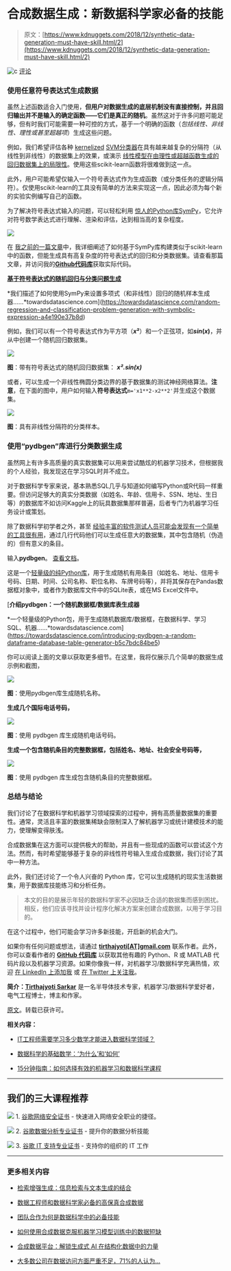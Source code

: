 # 合成数据生成：新数据科学家必备的技能

> 原文：[https://www.kdnuggets.com/2018/12/synthetic-data-generation-must-have-skill.html/2](https://www.kdnuggets.com/2018/12/synthetic-data-generation-must-have-skill.html/2)

![c](../Images/3d9c022da2d331bb56691a9617b91b90.png) [评论](/2018/12/synthetic-data-generation-must-have-skill.html?page=2#comments)

### **使用任意符号表达式生成数据**

虽然上述函数适合入门使用，**但用户对数据生成的底层机制没有直接控制，并且回归输出并不是输入的确定函数——它们是真正的随机**。虽然这对于许多问题可能足够，但有时我们可能需要一种可控的方式，基于一个明确的函数（*包括线性、非线性、理性或甚至超越项*）生成这些问题。

例如，我们希望评估各种 [kernelized](https://www.cs.cmu.edu/~ggordon/SVMs/new-svms-and-kernels.pdf) [SVM分类器](https://en.wikipedia.org/wiki/Support_vector_machine)在具有越来越复杂的分隔符（从线性到非线性）的数据集上的效果，或演示 [线性模型在由理性或超越函数生成的回归数据集上的局限性](https://github.com/tirthajyoti/Machine-Learning-with-Python/blob/master/Function%20Approximation%20by%20Neural%20Network/Function%20approximation%20by%20linear%20model%20and%20deep%20network.ipynb)。使用这些scikit-learn函数将很难做到这一点。

此外，用户可能希望仅输入一个符号表达式作为生成函数（或分类任务的逻辑分隔符）。仅使用scikit-learn的工具没有简单的方法来实现这一点，因此必须为每个新的实验实例编写自己的函数。

为了解决符号表达式输入的问题，可以轻松利用 [惊人的Python库SymPy](https://www.sympy.org/en/index.html)，它允许对符号数学表达式进行理解、渲染和评估，达到相当高的复杂程度。

![](../Images/6bfd02f8ccda1c3ae5bf9f0e19d6e80b.png)

在 [我之前的一篇文章](https://towardsdatascience.com/random-regression-and-classification-problem-generation-with-symbolic-expression-a4e190e37b8d)中，我详细阐述了如何基于SymPy库构建类似于scikit-learn中的函数，但能生成具有高复杂度的符号表达式的回归和分类数据集。请查看那篇文章，并访问我的[**Github代码库**](https://github.com/tirthajyoti/PythonMachineLearning/tree/master/Random%20Function%20Generator)获取实际代码。

[**基于符号表达式的随机回归与分类问题生成**](https://towardsdatascience.com/random-regression-and-classification-problem-generation-with-symbolic-expression-a4e190e37b8d)

*我们描述了如何使用SymPy来设置多项式（和非线性）回归的随机样本生成器……*towardsdatascience.com](https://towardsdatascience.com/random-regression-and-classification-problem-generation-with-symbolic-expression-a4e190e37b8d)

例如，我们可以有一个符号表达式作为平方项（***x*²**）和一个正弦项，如***sin*(*x*)**，并从中创建一个随机回归数据集。

![](../Images/85a946c10f2d59377173cf9ced391f6d.png)

**图**：带有符号表达式的随机回归数据集： ***x².sin(x)***

或者，可以生成一个非线性椭圆分类边界的基于数据集的测试神经网络算法。**注意**，在下面的图中，用户如何输入**符号表达式**`m='x1**2-x2**2'`并生成这个数据集。

![](../Images/e92a957b3c2a0626847185e367d61588.png)

**图**：具有非线性分隔符的分类样本。

### **使用“pydbgen”库进行分类数据生成**

虽然网上有许多高质量的真实数据集可以用来尝试酷炫的机器学习技术，但根据我的个人经验，我发现这在学习SQL时并不成立。

对于数据科学专家来说，基本熟悉SQL几乎与知道如何编写Python或R代码一样重要。但访问足够大的真实分类数据（如姓名、年龄、信用卡、SSN、地址、生日等）的数据库不如访问Kaggle上的玩具数据集那样普遍，后者专门为机器学习任务设计或策划。

除了数据科学初学者之外，甚至 [经验丰富的软件测试人员可能会发现有一个简单的工具很有用](https://www.riaktr.com/synthetic-data-become-major-competitive-advantage/)，通过几行代码他们可以生成任意大的数据集，其中包含随机（伪造的）但有意义的条目。

输入**pydbgen**。 [查看文档](http://pydbgen.readthedocs.io/en/latest/#)。

这是一个[轻量级的纯Python库](https://github.com/tirthajyoti/pydbgen)，用于生成随机有用条目（如姓名、地址、信用卡号码、日期、时间、公司名称、职位名称、车牌号码等），并将其保存在Pandas数据框对象中，或者作为数据库文件中的SQLite表，或在MS Excel文件中。

[**介绍pydbgen：一个随机数据框/数据库表生成器**

*一个轻量级的Python包，用于生成随机数据库/数据框，在数据科学、学习SQL、机器……*towardsdatascience.com](https://towardsdatascience.com/introducing-pydbgen-a-random-dataframe-database-table-generator-b5c7bdc84be5)

你可以阅读上面的文章以获取更多细节。在这里，我将仅展示几个简单的数据生成示例和截图，

![](../Images/7b68a565290eb7b22817589d0588bab2.png)

**图**：使用pydbgen库生成随机名称。

**生成几个国际电话号码，**

![](../Images/8ab00b89d37ae786e20c1f9b3c199890.png)

**图**：使用 pydbgen 库生成随机电话号码。

**生成一个包含随机条目的完整数据框，包括姓名、地址、社会安全号码等，**

![](../Images/3339ae7875c412d6c20a422982e6cf64.png)

**图**：使用 pydbgen 库生成包含随机条目的完整数据框。

### **总结与结论**

我们讨论了在数据科学和机器学习领域探索的过程中，拥有高质量数据集的重要性。通常，灵活且丰富的数据集稀缺会限制深入了解机器学习或统计建模技术的能力，使理解变得肤浅。

合成数据集在这方面可以提供极大的帮助，并且有一些现成的函数可以尝试这个方法。然而，有时希望能够基于复杂的非线性符号输入生成合成数据，我们讨论了其中一种方法。

此外，我们还讨论了一个令人兴奋的 Python 库，它可以生成随机的现实生活数据集，用于数据库技能练习和分析任务。

> 本文的目的是展示年轻的数据科学家不必因缺乏合适的数据集而感到困扰。相反，他们应该寻找并设计程序化解决方案来创建合成数据，以用于学习目的。

在这个过程中，他们可能会学习许多新技能，开启新的机会大门。

如果你有任何问题或想法，请通过 [**tirthajyoti[AT]gmail.com**](mailto:tirthajyoti@gmail.com) 联系作者。此外，你可以查看作者的 [**GitHub 代码库**](https://github.com/tirthajyoti?tab=repositories) 以获取其他有趣的 Python、R 或 MATLAB 代码片段以及机器学习资源。如果你像我一样，对机器学习/数据科学充满热情，欢迎 [在 LinkedIn 上添加我](https://www.linkedin.com/in/tirthajyoti-sarkar-2127aa7/) 或 [在 Twitter 上关注我](https://twitter.com/tirthajyotiS)。

**简介：[Tirthajyoti Sarkar](https://www.linkedin.com/in/tirthajyoti-sarkar-2127aa7/)** 是一名半导体技术专家，机器学习/数据科学爱好者，电气工程博士，博主和作家。

[原文](https://towardsdatascience.com/synthetic-data-generation-a-must-have-skill-for-new-data-scientists-915896c0c1ae?sk=cb47400804a969d9888f8c535a3e1683)。转载已获许可。

**相关内容：**

+   [IT工程师需要学习多少数学才能进入数据科学领域？](/2017/12/mathematics-needed-learn-data-science-machine-learning.html)

+   [数据科学的基础数学：‘为什么’和‘如何’](/2018/09/essential-math-data-science.html)

+   [15分钟指南：如何选择有效的机器学习和数据科学课程](/2017/12/guide-effective-courses-machine-learning-data-science.html)

* * *

## 我们的三大课程推荐

![](../Images/0244c01ba9267c002ef39d4907e0b8fb.png) 1\. [谷歌网络安全证书](https://www.kdnuggets.com/google-cybersecurity) - 快速进入网络安全职业的捷径。

![](../Images/e225c49c3c91745821c8c0368bf04711.png) 2\. [谷歌数据分析专业证书](https://www.kdnuggets.com/google-data-analytics) - 提升你的数据分析技能

![](../Images/0244c01ba9267c002ef39d4907e0b8fb.png) 3\. [谷歌 IT 支持专业证书](https://www.kdnuggets.com/google-itsupport) - 支持你的组织的 IT 工作

* * *

### 更多相关内容

+   [检索增强生成：信息检索与文本生成的结合](https://www.kdnuggets.com/retrieval-augmented-generation-where-information-retrieval-meets-text-generation)

+   [数据工程师和数据科学家必备的高保真合成数据](https://www.kdnuggets.com/2022/tonic-high-fidelity-synthetic-data-engineers-scientists-alike.html)

+   [团队合作为何是数据科学中的必备技能](https://www.kdnuggets.com/2022/05/3-reasons-teamwork-essential-skill-data-science.html)

+   [如何使用合成数据克服机器学习模型训练中的数据短缺](https://www.kdnuggets.com/2022/03/synthetic-data-overcome-data-shortages-machine-learning-model-training.html)

+   [合成数据平台：解锁生成式 AI 在结构化数据中的力量](https://www.kdnuggets.com/2023/07/synthetic-data-platforms-unlocking-power-generative-ai-structured-data.html)

+   [大多数公司在数据访问方面严重不足，71%的人认为…](https://www.kdnuggets.com/2023/07/mostly-data-access-severely-lacking-synthetic-data-help.html)
